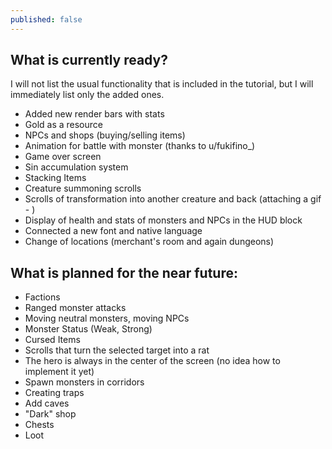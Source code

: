 ```yaml
---
published: false
---
```

## What is currently ready?
I will not list the usual functionality that is included in the tutorial, but I will immediately list only the added ones.
- Added new render bars with stats
- Gold as a resource
- NPCs and shops (buying/selling items)
- Animation for battle with monster (thanks to u/fukifino_)
- Game over screen
- Sin accumulation system
- Stacking Items
- Creature summoning scrolls
- Scrolls of transformation into another creature and back (attaching a gif - )
- Display of health and stats of monsters and NPCs in the HUD block
- Connected a new font and native language
- Change of locations (merchant's room and again dungeons)



## What is planned for the near future:
- Factions
- Ranged monster attacks
- Moving neutral monsters, moving NPCs
- Monster Status (Weak, Strong)
- Cursed Items
- Scrolls that turn the selected target into a rat
- The hero is always in the center of the screen (no idea how to implement it yet)
- Spawn monsters in corridors
- Creating traps
- Add caves
- "Dark" shop
- Chests
- Loot